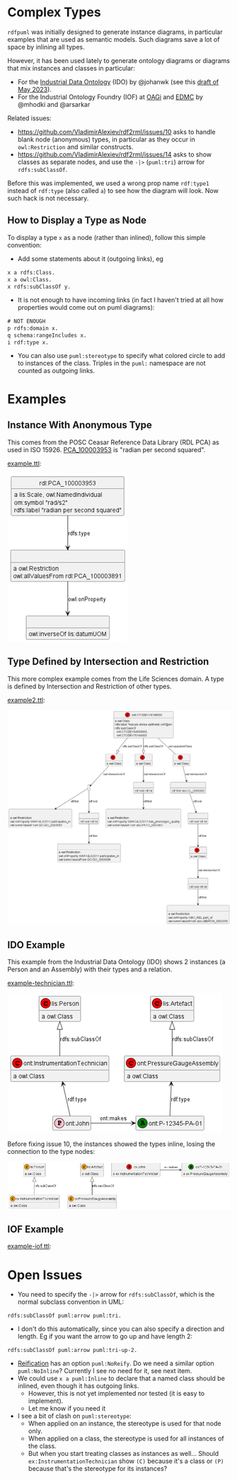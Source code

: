 # Complex Types

`rdfpuml` was initially designed to generate instance diagrams, in particular examples that are used as semantic models.
Such diagrams save a lot of space by inlining all types.

However, it has been used lately to generate ontology diagrams or diagrams that mix instances and classes in particular:
- For the [Industrial Data Ontology](https://rds-staging.posccaesar.org/ido/) (IDO) by @johanwk (see this [draft of May 2023](https://rds.posccaesar.org/WD_IDO.pdf)).
- For the Industrial Ontology Foundry (IOF) at [OAGi](https://oagi.org/pages/industrial-ontologies) and [EDMC](https://spec.industrialontologies.org/) by @mhodki and @arsarkar

Related issues:
- https://github.com/VladimirAlexiev/rdf2rml/issues/10 asks to handle blank node (anonymous) types, in particular as they occur in `owl:Restriction` and similar constructs.
- https://github.com/VladimirAlexiev/rdf2rml/issues/14 asks to show classes as separate nodes, and use the `-|>` (`puml:tri`) arrow for `rdfs:subClassOf`.

Before this was implemented, we used a wrong prop name `rdf:type1` instead of `rdf:type` (also called `a`) to see how the diagram will look.
Now such hack is not necessary.

## How to Display a Type as Node

To display a type `x` as a node (rather than inlined), follow this simple convention:

- Add some statements about it (outgoing links), eg
```ttl
x a rdfs:Class.
x a owl:Class.
x rdfs:subClassOf y.
```
- It is not enough to have incoming links (in fact I haven't tried at all how properties would come out on puml diagrams):
```ttl
# NOT ENOUGH
p rdfs:domain x.
q schema:rangeIncludes x.
i rdf:type x.
```
- You can also use `puml:stereotype` to specify what colored circle to add to instances of the class.
  Triples in the `puml:` namespace are not counted as outgoing links.

# Examples

## Instance With Anonymous Type

This comes from the POSC Ceasar Reference Data Library (RDL PCA) as used in ISO 15926.
[PCA_100003953](https://rds.posccaesar.org/ontology/plm/rdl/PCA_100003953/) is "radian per second squared".

[example.ttl](example.ttl):

![](example.png)

## Type Defined by Intersection and Restriction

This more complex example comes from the Life Sciences domain.
A type is defined by Intersection and Restriction of other types.

[example2.ttl](example2.ttl):

![](example2.png)

## IDO Example

This example from the Industrial Data Ontology (IDO) 
shows 2 instances (a Person and an Assembly) with their types and a relation.

[example-technician.ttl](example-technician.ttl):

![](example-technician.png)

Before fixing issue 10, the instances showed the types inline, losing the connection to the type nodes:

![](example-technician-old.png)

## IOF Example

[example-iof.ttl](example-iof.ttl):

# Open Issues
- You need to specify the `-|>` arrow for `rdfs:subClassOf`, 
  which is the normal subclass convention in UML:
```ttl
rdfs:subClassOf puml:arrow puml:tri.
```
- I don't do this automatically, since you can also specify a direction and length.
  Eg if you want the arrow to go up and have length 2:
```ttl
rdfs:subClassOf puml:arrow puml:tri-up-2.
```

- [Reification](https://github.com/VladimirAlexiev/rdf2rml/blob/master/doc/rdfpuml.md#reification) has an option `puml:NoReify`. Do we need a similar option `puml:NoInline`?
  Currently I see no need for it, see next item.
- We could use `x a puml:Inline` to declare that a named class should be inlined,
  even though it has outgoing links.
  - However, this is not yet implemented nor tested (it is easy to implement).
  - Let me know if you need it
- I see a bit of clash on `puml:stereotype`:
  - When applied on an instance, the stereotype is used for that node only.
  - When applied on a class, the stereotype is used for all instances of the class.
  - But when you start treating classes as instances as well... Should `ex:InstrumentationTechnician` show `(C)` because it's a class or `(P)` because that's the stereotype for its instances? 

